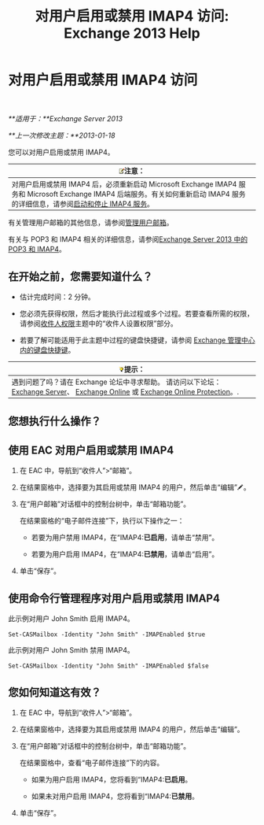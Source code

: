 ﻿---
title: '对用户启用或禁用 IMAP4 访问: Exchange 2013 Help'
TOCTitle: 对用户启用或禁用 IMAP4 访问
ms:assetid: a685fae4-b6f1-42fe-8bdc-5f99f9617799
ms:mtpsurl: https://technet.microsoft.com/zh-cn/library/Bb676481(v=EXCHG.150)
ms:contentKeyID: 50491258
ms.date: 01/11/2018
mtps_version: v=EXCHG.150
ms.translationtype: HT
---

# 对用户启用或禁用 IMAP4 访问

 

_**适用于：**Exchange Server 2013_

_**上一次修改主题：**2013-01-18_

您可以对用户启用或禁用 IMAP4。

<table>
<thead>
<tr class="header">
<th><img src="images/Bb124558.note(EXCHG.150).gif" title="注意" alt="注意" />注意：</th>
</tr>
</thead>
<tbody>
<tr class="odd">
<td>对用户启用或禁用 IMAP4 后，必须重新启动 Microsoft Exchange IMAP4 服务和 Microsoft Exchange IMAP4 后端服务。有关如何重新启动 IMAP4 服务的详细信息，请参阅<a href="start-and-stop-the-imap4-services-exchange-2013-help.md">启动和停止 IMAP4 服务</a>。</td>
</tr>
</tbody>
</table>


有关管理用户邮箱的其他信息，请参阅[管理用户邮箱](manage-user-mailboxes-exchange-2013-help.md)。

有关与 POP3 和 IMAP4 相关的详细信息，请参阅[Exchange Server 2013 中的 POP3 和 IMAP4](pop3-and-imap4-in-exchange-server-2013-exchange-2013-help.md)。

## 在开始之前，您需要知道什么？

  - 估计完成时间：2 分钟。

  - 您必须先获得权限，然后才能执行此过程或多个过程。若要查看所需的权限，请参阅[收件人权限](recipients-permissions-exchange-2013-help.md)主题中的“收件人设置权限”部分。

  - 若要了解可能适用于此主题中过程的键盘快捷键，请参阅 [Exchange 管理中心内的键盘快捷键](keyboard-shortcuts-in-the-exchange-admin-center-exchange-online-protection-help.md)。

<table>
<thead>
<tr class="header">
<th><img src="images/Bb124558.tip(EXCHG.150).gif" title="提示" alt="提示" />提示：</th>
</tr>
</thead>
<tbody>
<tr class="odd">
<td>遇到问题了吗？请在 Exchange 论坛中寻求帮助。 请访问以下论坛：<a href="https://go.microsoft.com/fwlink/p/?linkid=60612">Exchange Server</a>、 <a href="https://go.microsoft.com/fwlink/p/?linkid=267542">Exchange Online</a> 或 <a href="https://go.microsoft.com/fwlink/p/?linkid=285351">Exchange Online Protection</a>。.</td>
</tr>
</tbody>
</table>


## 您想执行什么操作？

## 使用 EAC 对用户启用或禁用 IMAP4

1.  在 EAC 中，导航到“收件人”\>“邮箱”。

2.  在结果窗格中，选择要为其启用或禁用 IMAP4 的用户，然后单击“编辑”![编辑图标](images/Bb124582.6f53ccb2-1f13-4c02-bea0-30690e6ea71d(EXCHG.150).gif "编辑图标")。

3.  在“用户邮箱”对话框中的控制台树中，单击“邮箱功能”。
    
    在结果窗格的“电子邮件连接”下，执行以下操作之一：
    
      - 若要为用户禁用 IMAP4，在“IMAP4:**已启用**，请单击“禁用”。
    
      - 若要为用户启用 IMAP4，在“IMAP4:**已禁用**，请单击“启用”。

4.  单击“保存”。

## 使用命令行管理程序对用户启用或禁用 IMAP4

此示例对用户 John Smith 启用 IMAP4。

    Set-CASMailbox -Identity "John Smith" -IMAPEnabled $true

此示例对用户 John Smith 禁用 IMAP4。

    Set-CASMailbox -Identity "John Smith" -IMAPEnabled $false

## 您如何知道这有效？

1.  在 EAC 中，导航到“收件人”\>“邮箱”。

2.  在结果窗格中，选择要为其启用或禁用 IMAP4 的用户，然后单击“编辑”。

3.  在“用户邮箱”对话框中的控制台树中，单击“邮箱功能”。
    
    在结果窗格中，查看“电子邮件连接”下的内容。
    
      - 如果为用户启用 IMAP4，您将看到“IMAP4:**已启用**。
    
      - 如果未对用户启用 IMAP4，您将看到“IMAP4:**已禁用**。

4.  单击“保存”。

